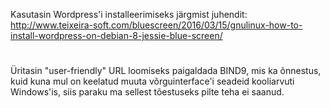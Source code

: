 Kasutasin Wordpress'i installeerimiseks järgmist juhendit: http://www.teixeira-soft.com/bluescreen/2016/03/15/gnulinux-how-to-install-wordpress-on-debian-8-jessie-blue-screen/
#
Üritasin "user-friendly" URL loomiseks paigaldada BIND9, mis ka õnnestus, kuid kuna mul on keelatud muuta võrguinterface'i seadeid kooliarvuti Windows'is, siis paraku ma sellest tõestuseks pilte teha ei saanud.
#

